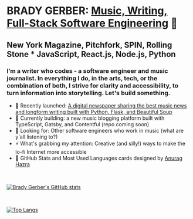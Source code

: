 
# BRADY GERBER: [Music, Writing, Full-Stack Software Engineering](https://bradygerber.com/) 👋

## New York Magazine, Pitchfork, SPIN, Rolling Stone * JavaScript, React.js, Node.js, Python

### I’m a writer who codes - a software engineer and music journalist. In everything I do, in the arts, tech, or the combination of both, I strive for clarity and accessibility, to turn information into storytelling. Let's build something.

- 🔭 Recently launched: [A digital newspaper sharing the best music news and longform writing built with Python, Flask, and Beautiful Soup](https://github.com/bg-write/candyfloss-flask)
- 🌱 Currently building: a new music blogging platform built with TypeScript, Gatsby, and Contentful (repo coming soon)
- 👯 Looking for: Other software engineers who work in music (what are y'all listening to?)
- ⚡ What's grabbing my attention: Creative (and silly!) ways to make the lo-fi Internet more accessible
- 💬 GitHub Stats and Most Used Languages cards designed by [Anurag Hazra](https://github.com/anuraghazra/github-readme-stats)

<br/>

[![Brady Gerber's GitHub stats](https://github-readme-stats.vercel.app/api?username=bg-write&show_icons=true&theme=dark)](https://github.com/anuraghazra/github-readme-stats)

<br/>

[![Top Langs](https://github-readme-stats.vercel.app/api/top-langs/?username=bg-write&layout=compact&theme=dark)](https://github.com/anuraghazra/github-readme-stats)
